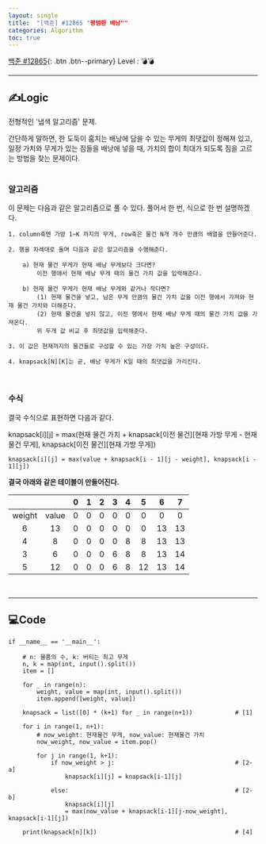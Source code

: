 ```yaml
---
layout: single
title:  "[백준] #12865 "평범한 배낭""
categories: Algorithm
toc: true
---
```


[백준 #12865](https://www.acmicpc.net/problem/12865){: .btn .btn--primary}
Level : 💣💣

---

## ✍Logic
전형적인 '냅색 알고리즘' 문제.  

간단하게 말하면, 한 도둑이 훔치는 배낭에 담을 수 있는 무게의 최댓값이 정해져 있고, 일정 가치와 무게가 있는 짐들을 배낭에 넣을 때, 가치의 합이 최대가 되도록 짐을 고르는 방법을 찾는 문제이다.  
<br>

### 알고리즘
이 문제는 다음과 같은 알고리즘으로 풀 수 있다. 풀어서 한 번, 식으로 한 번 설명하겠다.  

    1. column축엔 가방 1~K 까지의 무게, row축은 물건 N개 개수 만큼의 배열을 만들어준다.

    2. 행을 차례대로 돌며 다음과 같은 알고리즘을 수행해준다.

        a) 현재 물건 무게가 현재 배낭 무게보다 크다면?  
            이전 행에서 현재 배낭 무게 때의 물건 가치 값을 입력해준다.
        
        b) 현재 물건 무게가 현재 배낭 무게와 같거나 작다면?  
            (1) 현재 물건을 넣고, 남은 무게 만큼의 물건 가치 값을 이전 행에서 가져와 현재 물건 가치와 더해준다.
            (2) 현재 물건을 넣지 않고, 이전 행에서 현재 배낭 무게 때의 물건 가치 값을 가져온다.
            위 두개 값 비교 후 최댓값을 입력해준다.

    3. 이 값은 현재까지의 물건들로 구성할 수 있는 가장 가치 높은 구성이다.

    4. knapsack[N][K]는 곧, 배낭 무게가 K일 때의 최댓값을 가리킨다.  
<br>

### 수식
결국 수식으로 표현하면 다음과 같다.  

knapsack[i][j] = max(현재 물건 가치 + knapsack[이전 물건][현재 가방 무게 - 현재 물건 무게], knapsack[이전 물건][현재 가방 무게])  
```
knapsack[i][j] = max(value + knapsack[i - 1][j - weight], knapsack[i - 1][j])
```
**결국 아래와 같은 테이블이 만들어진다.**  

|     |     |    0|    1|    2|    3|    4|    5|    6|    7|
|:---:|:---:|:---:|:---:|:---:|:---:|:---:|:---:|:---:|:---:|
|weight|value|   0|    0|    0|    0|    0|    0|    0|    0|   	 	 	 	 	 	 
|    6|   13|    0|	   0|	 0|	   0|	 0|	   0|   13|	  13|
|    4|    8|    0|	   0|	 0|    0|    8|	   8|   13|	  13|  
|    3|    6|    0|	   0|	 0|    6|	 8|	   8|	13|	  14|  
|    5|   12|    0|	   0|	 0|    6|	 8|	  12|	13|	  14|  
<br>  

---

## 💻Code

```
if __name__ == '__main__':

    # n: 물품의 수, k: 버티는 최고 무게
    n, k = map(int, input().split())
    item = []

    for _ in range(n):
        weight, value = map(int, input().split())
        item.append([weight, value])

    knapsack = list([0] * (k+1) for _ in range(n+1))            # [1]

    for i in range(1, n+1):
        # now_weight: 현재물건 무게, now_value: 현재물건 가치
        now_weight, now_value = item.pop()

        for j in range(1, k+1):
            if now_weight > j:                                  # [2-a]
                knapsack[i][j] = knapsack[i-1][j]

            else:                                               # [2-b]
                knapsack[i][j] 
                = max(now_value + knapsack[i-1][j-now_weight], knapsack[i-1][j])

    print(knapsack[n][k])                                       # [4]
```
